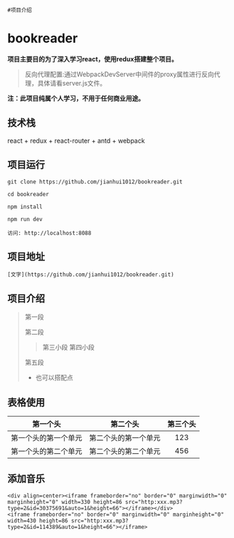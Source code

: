 ```
#项目介绍
```

# bookreader

**项目主要目的为了深入学习react，使用redux搭建整个项目。**

> 反向代理配置:通过WebpackDevServer中间件的proxy属性进行反向代理，具体请看server.js文件。

__注：此项目纯属个人学习，不用于任何商业用途。__

## 技术栈

react + redux + react-router + antd + webpack 


## 项目运行

```
git clone https://github.com/jianhui1012/bookreader.git

cd bookreader

npm install

npm run dev

访问: http://localhost:8088

```
## 项目地址

```
[文字](https://github.com/jianhui1012/bookreader.git)
```

## 项目介绍

>第一段
>
>第二段
>
>>第三小段
>>第四小段
>
>第五段
> 
> *  也可以搭配点


## 表格使用

第一个头|第二个头|第三个头
:-------:|:------:|:-------:
第一个头的第一个单元|第二个头的第一个单元|123
第一个头的第二个单元|第二个头的第二个单元|456

## 添加音乐
```
<div align=center><iframe frameborder="no" border="0" marginwidth="0" marginheight="0" width=330 height=86 src="http:xxx.mp3?type=2&id=30375691&auto=1&height=66"></iframe></div>
<iframe frameborder="no" border="0" marginwidth="0" marginheight="0" width=430 height=86 src="http:xxx.mp3?type=2&id=114389&auto=1&height=66"></iframe>
```

